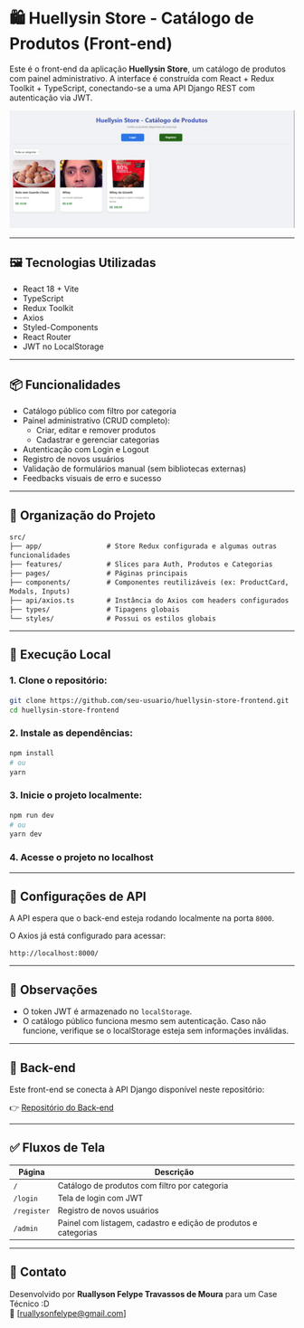 
# 🛍️ Huellysin Store - Catálogo de Produtos (Front-end)

Este é o front-end da aplicação **Huellysin Store**, um catálogo de produtos com painel administrativo. A interface é construída com React + Redux Toolkit + TypeScript, conectando-se a uma API Django REST com autenticação via JWT.

<img src="./public/projetoFuncionando.png"/>

---

## 🖼️ Tecnologias Utilizadas

- React 18 + Vite
- TypeScript
- Redux Toolkit
- Axios
- Styled-Components
- React Router
- JWT no LocalStorage

---

## 📦 Funcionalidades

- Catálogo público com filtro por categoria
- Painel administrativo (CRUD completo):
  - Criar, editar e remover produtos
  - Cadastrar e gerenciar categorias
- Autenticação com Login e Logout
- Registro de novos usuários
- Validação de formulários manual (sem bibliotecas externas)
- Feedbacks visuais de erro e sucesso

---

## 📂 Organização do Projeto

```
src/
├── app/                # Store Redux configurada e algumas outras funcionalidades
├── features/           # Slices para Auth, Produtos e Categorias
├── pages/              # Páginas principais
├── components/         # Componentes reutilizáveis (ex: ProductCard, Modals, Inputs)
├── api/axios.ts        # Instância do Axios com headers configurados
├── types/              # Tipagens globais
└── styles/             # Possui os estilos globais
```

---

## 🧪 Execução Local

### 1. Clone o repositório:

```bash
git clone https://github.com/seu-usuario/huellysin-store-frontend.git
cd huellysin-store-frontend
```

### 2. Instale as dependências:

```bash
npm install
# ou
yarn
```

### 3. Inicie o projeto localmente:

```bash
npm run dev
# ou
yarn dev
```

### 4. Acesse o projeto no localhost

---



## 🔧 Configurações de API

A API espera que o back-end esteja rodando localmente na porta `8000`.

O Axios já está configurado para acessar:

```
http://localhost:8000/
```

---

## 📌 Observações

- O token JWT é armazenado no `localStorage`.
- O catálogo público funciona mesmo sem autenticação. Caso não funcione, verifique se o localStorage esteja sem informações inválidas.

---

## 🔗 Back-end

Este front-end se conecta à API Django disponível neste repositório:

👉 [Repositório do Back-end](https://github.com/hav0kinho/Case-EBAC-Backend)

---

## ✅ Fluxos de Tela

| Página              | Descrição                                |
|---------------------|-------------------------------------------- |
| `/`                 | Catálogo de produtos com filtro por categoria |
| `/login`            | Tela de login com JWT                      |
| `/register`         | Registro de novos usuários                 |
| `/admin`            | Painel com listagem, cadastro e edição de produtos e categorias |

---

## 📩 Contato

Desenvolvido por **Ruallyson Felype Travassos de Moura** para um Case Técnico :D  
📧 [ruallysonfelype@gmail.com]
